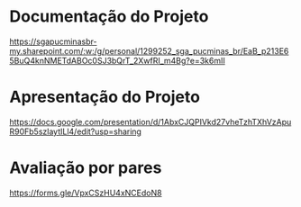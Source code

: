 # Documentação do Projeto

https://sgapucminasbr-my.sharepoint.com/:w:/g/personal/1299252_sga_pucminas_br/EaB_p213E65BuQ4knNMETdABOc0SJ3bQrT_2XwfRI_m4Bg?e=3k6mII

# Apresentação do Projeto

https://docs.google.com/presentation/d/1AbxCJQPIVkd27vheTzhTXhVzApuR90Fb5szlaytILl4/edit?usp=sharing

# Avaliação por pares

https://forms.gle/VpxCSzHU4xNCEdoN8
